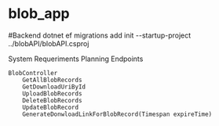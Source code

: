 # blob_app

#Backend
dotnet ef migrations add init --startup-project ../blobAPI/blobAPI.csproj

System Requeriments Planning
Endpoints

    BlobController
        GetAllBlobRecords
        GetDownloadUriById
        UploadBlobRecords
        DeleteBlobRecords
        UpdateBlobRecord
        GenerateDonwloadLinkForBlobRecord(Timespan expireTime)
